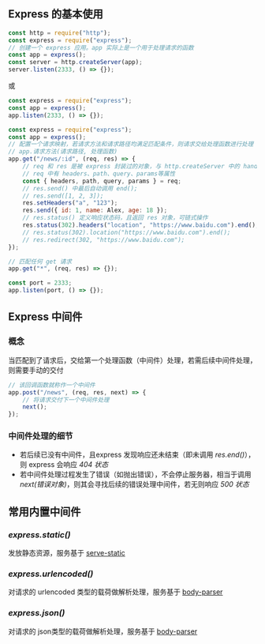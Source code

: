 ## Express 的基本使用

```js
const http = require("http");
const express = require("express");
// 创建一个 express 应用。app 实际上是一个用于处理请求的函数
const app = express();
const server = http.createServer(app);
server.listen(2333, () => {});
```

或

```js
const express = require("express");
const app = express();
app.listen(2333, () => {});
```

```js
const express = require("express");
const app = express();
// 配置一个请求映射，若请求方法和请求路径均满足匹配条件，则请求交给处理函数进行处理
// app.请求方法(请求路径, 处理函数)
app.get("/news/:id", (req, res) => {
	// req 和 res 是被 express 封装过的对象，与 http.createServer 中的 handler 不一样
    // req 中有 headers、path、query、params等属性
    const { headers, path, query, params } = req;
    // res.send() 中最后自动调用 end();
    // res.send([1, 2, 3]);
    res.setHeaders("a", "123");
    res.send({ id: 1, name: Alex, age: 18 });
    // res.status() 定义响应状态码，且返回 res 对象，可链式操作
    res.status(302).headers("location", "https://www.baidu.com").end();
    // res.status(302).location("https://www.baidu.com").end();
    // res.redirect(302, "https://www.baidu.com");
});

// 匹配任何 get 请求
app.get("*", (req, res) => {});

const port = 2333;
app.listen(port, () => {});
```



## Express 中间件

### 概念

当匹配到了请求后，交给第一个处理函数（中间件）处理，若需后续中间件处理，则需要手动的交付

```js
// 该回调函数就称作一个中间件
app.post("/news", (req, res, next) => {
    // 将请求交付下一个中间件处理
    next();
});
```



### 中间件处理的细节

- 若后续已没有中间件，且express 发现响应还未结束（即未调用 *res.end()*），则 express 会响应 *404 状态*
- 若中间件处理过程发生了错误（如抛出错误），不会停止服务器，相当于调用 *next(错误对象)*，则其会寻找后续的错误处理中间件，若无则响应 *500 状态*



## 常用内置中间件

### *express.static()*

发放静态资源，服务基于 [serve-static](https://www.npmjs.com/package/serve-static)

### *express.urlencoded()*

对请求的 urlencoded 类型的载荷做解析处理，服务基于 [body-parser](https://www.npmjs.com/package/body-parser)

### *express.json()*

对请求的 json类型的载荷做解析处理，服务基于 [body-parser](https://www.npmjs.com/package/body-parser)